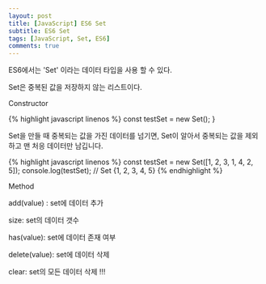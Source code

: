 ```yaml
---
layout: post
title: [JavaScript] ES6 Set 
subtitle: ES6 Set
tags: [JavaScript, Set, ES6]
comments: true
---
```


ES6에서는 'Set' 이라는 데이터 타입을 사용 할 수 있다.

Set은 중복된 값을 저장하지 않는 리스트이다.


Constructor

{% highlight javascript linenos %}
const testSet = new Set(); 
}

Set을 만들 때 중복되는 값을 가진 데이터를 넘기면,
Set이 알아서 중복되는 값을 제외하고 맨 처응 데이터만 남깁니다.

{% highlight javascript linenos %}
    const testSet = new Set([1, 2, 3, 1, 4, 2, 5]);
    console.log(testSet); // Set {1, 2, 3, 4, 5}
{% endhighlight %}


Method

add(value) : set에 데이터 추가

size: set의 데이터 갯수

has(value): set에 데이터 존재 여부

delete(value): set에 데이터 삭제

clear: set의 모든 데이터 삭제 !!!

